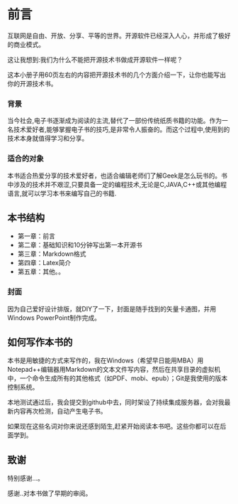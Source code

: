 # 前言 #

互联网是自由、开放、分享、平等的世界。开源软件已经深入人心，并形成了极好的商业模式。

这让我想到:我们为什么不能把开源技术书做成开源软件一样呢？

这本小册子用60页左右的内容把开源技术书的几个方面介绍一下，让你也能写出你的开源技术书。

### 背景 ###
当今社会,电子书逐渐成为阅读的主流,替代了一部份传统纸质书籍的功能。作为一名技术爱好者,能够掌握电子书的技巧,是非常令人振奋的。而这个过程中,使用到的技术本身就值得学习和分享。

### 适合的对象 ###
本书适合热爱分享的技术爱好者，也适合编辑老师们了解Geek是怎么玩书的。书中涉及的技术并不艰涩,只要具备一定的编程技术,无论是C,JAVA,C++或其他编程语言,就可以学习本书来编写自己的书籍.

## 本书结构 ##

  * 第一章：前言
  * 第二章：基础知识和10分钟写出第一本开源书
  * 第三章：Markdown格式
  * 第四章：Latex简介
  * 第五章：其他。。

### 封面 ###
因为自己爱好设计排版，就DIY了一下，封面是随手找到的矢量卡通图，并用Windows PowerPoint制作完成。

## 如何写作本书的 ##
本书是用敏捷的方式来写作的，我在Windows（希望早日能用MBA）用Notepad++编辑器用Markdown的文本文件写内容，然后在共享目录的虚拟机中，一个命令生成所有的其他格式（如PDF、mobi、epub）；Git是我使用的版本控制系统。

本地测试通过后，我会提交到github中去，同时架设了持续集成服务器，会对我最新内容再次检测，自动产生电子书。

如果现在这些名词对你来说还感到陌生,赶紧开始阅读本书吧。这些你都可以在后面学到。

## 致谢 ##
特别感谢...。

感谢..对本书做了早期的审阅。